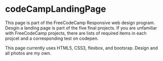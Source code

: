 # codeCampLandingPage
This page is part of the FreeCodeCamp Responsive web design program. Desgin a landing page is part of the five final projects. If you are unfamiliar with FreeCodeCamp projects, there are lists of required items in each projcet and a corresponding test on codepen.

This page currently uses HTML5, CSS3, flexbox, and bootsrap. 
Design and all photos are my own.